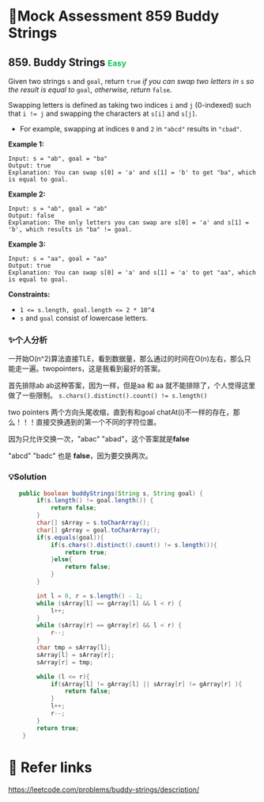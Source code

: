 # 🧐Mock Assessment  859 Buddy Strings

## 859. Buddy Strings <font size="3" color="02C850">Easy</font>

Given two strings `s` and `goal`, return `true` *if you can swap two letters in* `s` *so the result is equal to* `goal`*, otherwise, return* `false`*.*

Swapping letters is defined as taking two indices `i` and `j` (0-indexed) such that `i != j` and swapping the characters at `s[i]` and `s[j]`.

- For example, swapping at indices `0` and `2` in `"abcd"` results in `"cbad"`.

**Example 1:**

```
Input: s = "ab", goal = "ba"
Output: true
Explanation: You can swap s[0] = 'a' and s[1] = 'b' to get "ba", which is equal to goal.
```

**Example 2:**

```
Input: s = "ab", goal = "ab"
Output: false
Explanation: The only letters you can swap are s[0] = 'a' and s[1] = 'b', which results in "ba" != goal.
```

**Example 3:**

```
Input: s = "aa", goal = "aa"
Output: true
Explanation: You can swap s[0] = 'a' and s[1] = 'a' to get "aa", which is equal to goal. 
```

**Constraints:**

- `1 <= s.length, goal.length <= 2 * 10^4`
- `s` and `goal` consist of lowercase letters.

### ✨个人分析

一开始O(n^2)算法直接TLE，看到数据量，那么通过的时间在O(n)左右，那么只能走一遍。twopointers，这是我看到最好的答案。

首先排除ab ab这种答案，因为一样，但是aa 和 aa 就不能排除了，个人觉得这里做了一些限制。 `s.chars().distinct().count() != s.length()`

two pointers 两个方向头尾收缩，直到有和goal chatAt(i)不一样的存在，那么！！！直接交换遇到的第一个不同的字符位置。

因为只允许交换一次，"abac" "abad"，这个答案就是**false**

 "abcd" "badc" 也是 **false**，因为要交换两次。

### 💡Solution

```java
   public boolean buddyStrings(String s, String goal) {
        if(s.length() != goal.length()) {
            return false;
        }
        char[] sArray = s.toCharArray();
        char[] gArray = goal.toCharArray();
        if(s.equals(goal)){
            if(s.chars().distinct().count() != s.length()){
                return true;
            }else{
                return false;
            }
        }

        int l = 0, r = s.length() - 1;
        while (sArray[l] == gArray[l] && l < r) {
            l++;
        }
        while (sArray[r] == gArray[r] && l < r) {
            r--;
        }
        char tmp = sArray[l];
        sArray[l] = sArray[r];
        sArray[r] = tmp;

        while (l <= r){
            if(sArray[l] != gArray[l] || sArray[r] != gArray[r] ){
                return false;
            }
            l++;
            r--;
        }
        return true;
    }
```

# 🔗 Refer links

https://leetcode.com/problems/buddy-strings/description/